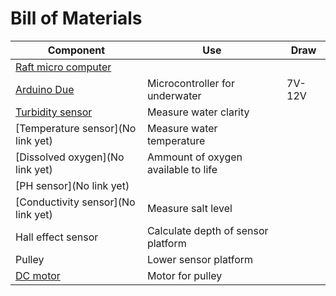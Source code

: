 # Bill of Materials

|Component|Use|Draw|
|-|-|-|
[Raft micro computer](https://docs.arduino.cc/hardware/due/)||
|[Arduino Due](https://docs.arduino.cc/hardware/due/)|Microcontroller for underwater|7V-12V|
[Turbidity sensor](https://www.rikasensor.com/rk500-07-ss-turbidity-sensor.html)|Measure water clarity||
[Temperature sensor](No link yet)|Measure water temperature||
[Dissolved oxygen](No link yet)|Ammount of oxygen available to life||
[PH sensor](No link yet)|||
|[Conductivity sensor](No link yet)|Measure salt level||
|Hall effect sensor|Calculate depth of sensor platform||
|Pulley|Lower sensor platform||
|[DC motor](https://www.biltema.se/bil---mc/lasta-och-dra/transporttillbehor/elektriska-vinschar/elvinsch-12-v-907-kg-2000042426?utm_source=google&utm_medium=cpc&utm_campaign=p-shopping-LIA-mid&gad_source=1&gad_campaignid=1603792037&gbraid=0AAAAADowiYi8V4ggsYYD4R_vxDRMR9FQR&gclid=Cj0KCQjwoP_FBhDFARIsANPG24PgOhgRuM1j2egWvMcDXaO6lrkzRsuYV2femD6pD6_SUT8Prufzs9IaAtKREALw_wcB)|Motor for pulley||
